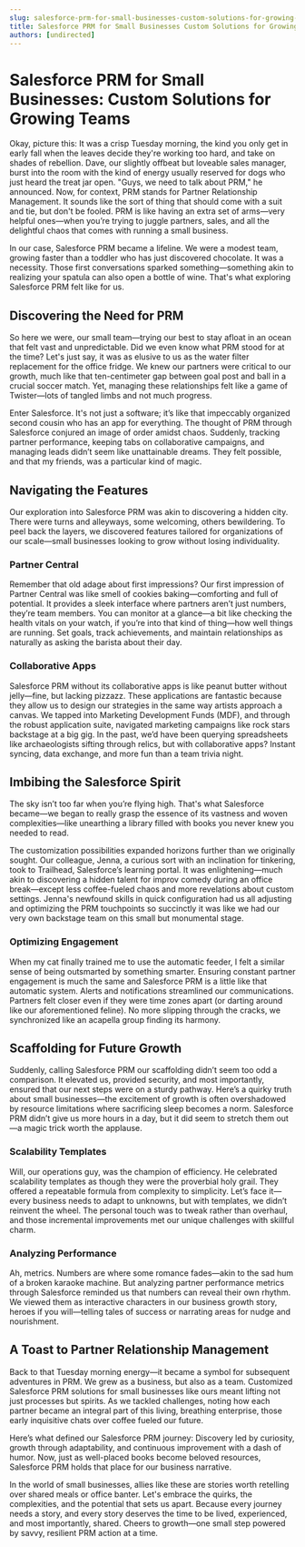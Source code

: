 ```yaml
---
slug: salesforce-prm-for-small-businesses-custom-solutions-for-growing-teams
title: Salesforce PRM for Small Businesses Custom Solutions for Growing Teams
authors: [undirected]
---
```



# Salesforce PRM for Small Businesses: Custom Solutions for Growing Teams

Okay, picture this: It was a crisp Tuesday morning, the kind you only get in early fall when the leaves decide they're working too hard, and take on shades of rebellion. Dave, our slightly offbeat but loveable sales manager, burst into the room with the kind of energy usually reserved for dogs who just heard the treat jar open. "Guys, we need to talk about PRM," he announced. Now, for context, PRM stands for Partner Relationship Management. It sounds like the sort of thing that should come with a suit and tie, but don't be fooled. PRM is like having an extra set of arms—very helpful ones—when you’re trying to juggle partners, sales, and all the delightful chaos that comes with running a small business.

In our case, Salesforce PRM became a lifeline. We were a modest team, growing faster than a toddler who has just discovered chocolate. It was a necessity. Those first conversations sparked something—something akin to realizing your spatula can also open a bottle of wine. That's what exploring Salesforce PRM felt like for us.

## Discovering the Need for PRM

So here we were, our small team—trying our best to stay afloat in an ocean that felt vast and unpredictable. Did we even know what PRM stood for at the time? Let's just say, it was as elusive to us as the water filter replacement for the office fridge. We knew our partners were critical to our growth, much like that ten-centimeter gap between goal post and ball in a crucial soccer match. Yet, managing these relationships felt like a game of Twister—lots of tangled limbs and not much progress.

Enter Salesforce. It's not just a software; it’s like that impeccably organized second cousin who has an app for everything. The thought of PRM through Salesforce conjured an image of order amidst chaos. Suddenly, tracking partner performance, keeping tabs on collaborative campaigns, and managing leads didn’t seem like unattainable dreams. They felt possible, and that my friends, was a particular kind of magic.

## Navigating the Features

Our exploration into Salesforce PRM was akin to discovering a hidden city. There were turns and alleyways, some welcoming, others bewildering. To peel back the layers, we discovered features tailored for organizations of our scale—small businesses looking to grow without losing individuality.

### Partner Central

Remember that old adage about first impressions? Our first impression of Partner Central was like smell of cookies baking—comforting and full of potential. It provides a sleek interface where partners aren’t just numbers, they’re team members. You can monitor at a glance—a bit like checking the health vitals on your watch, if you’re into that kind of thing—how well things are running. Set goals, track achievements, and maintain relationships as naturally as asking the barista about their day.

### Collaborative Apps

Salesforce PRM without its collaborative apps is like peanut butter without jelly—fine, but lacking pizzazz. These applications are fantastic because they allow us to design our strategies in the same way artists approach a canvas. We tapped into Marketing Development Funds (MDF), and through the robust application suite, navigated marketing campaigns like rock stars backstage at a big gig. In the past, we’d have been querying spreadsheets like archaeologists sifting through relics, but with collaborative apps? Instant syncing, data exchange, and more fun than a team trivia night.

## Imbibing the Salesforce Spirit

The sky isn’t too far when you’re flying high. That's what Salesforce became—we began to really grasp the essence of its vastness and woven complexities—like unearthing a library filled with books you never knew you needed to read. 

The customization possibilities expanded horizons further than we originally sought. Our colleague, Jenna, a curious sort with an inclination for tinkering, took to Trailhead, Salesforce’s learning portal. It was enlightening—much akin to discovering a hidden talent for improv comedy during an office break—except less coffee-fueled chaos and more revelations about custom settings. Jenna's newfound skills in quick configuration had us all adjusting and optimizing the PRM touchpoints so succinctly it was like we had our very own backstage team on this small but monumental stage.

### Optimizing Engagement

When my cat finally trained me to use the automatic feeder, I felt a similar sense of being outsmarted by something smarter. Ensuring constant partner engagement is much the same and Salesforce PRM is a little like that automatic system. Alerts and notifications streamlined our communications. Partners felt closer even if they were time zones apart (or darting around like our aforementioned feline). No more slipping through the cracks, we synchronized like an acapella group finding its harmony.

## Scaffolding for Future Growth

Suddenly, calling Salesforce PRM our scaffolding didn’t seem too odd a comparison. It elevated us, provided security, and most importantly, ensured that our next steps were on a sturdy pathway. Here’s a quirky truth about small businesses—the excitement of growth is often overshadowed by resource limitations where sacrificing sleep becomes a norm. Salesforce PRM didn’t give us more hours in a day, but it did seem to stretch them out—a magic trick worth the applause.

### Scalability Templates

Will, our operations guy, was the champion of efficiency. He celebrated scalability templates as though they were the proverbial holy grail. They offered a repeatable formula from complexity to simplicity. Let’s face it—every business needs to adapt to unknowns, but with templates, we didn’t reinvent the wheel. The personal touch was to tweak rather than overhaul, and those incremental improvements met our unique challenges with skillful charm.

### Analyzing Performance

Ah, metrics. Numbers are where some romance fades—akin to the sad hum of a broken karaoke machine. But analyzing partner performance metrics through Salesforce reminded us that numbers can reveal their own rhythm. We viewed them as interactive characters in our business growth story, heroes if you will—telling tales of success or narrating areas for nudge and nourishment. 

## A Toast to Partner Relationship Management

Back to that Tuesday morning energy—it became a symbol for subsequent adventures in PRM. We grew as a business, but also as a team. Customized Salesforce PRM solutions for small businesses like ours meant lifting not just processes but spirits. As we tackled challenges, noting how each partner became an integral part of this living, breathing enterprise, those early inquisitive chats over coffee fueled our future.

Here’s what defined our Salesforce PRM journey: Discovery led by curiosity, growth through adaptability, and continuous improvement with a dash of humor. Now, just as well-placed books become beloved resources, Salesforce PRM holds that place for our business narrative.

In the world of small businesses, allies like these are stories worth retelling over shared meals or office banter. Let's embrace the quirks, the complexities, and the potential that sets us apart. Because every journey needs a story, and every story deserves the time to be lived, experienced, and most importantly, shared. Cheers to growth—one small step powered by savvy, resilient PRM action at a time.